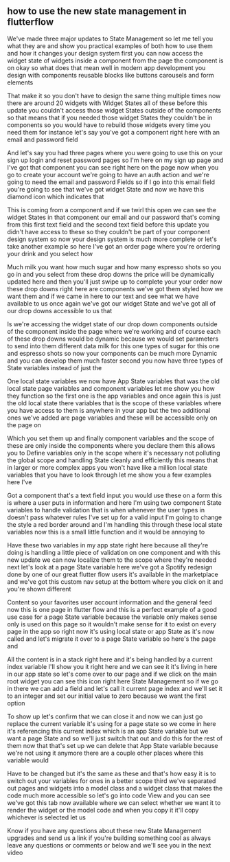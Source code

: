 ## how to use the new state management in flutterflow

We've made three major updates to State Management so let me tell you what they are and show you practical examples of both how to use them and how it changes your design system first you can now access the widget state of widgets inside a component from the page the component is on okay so what does that mean well in modern app development you design with components reusable blocks like buttons carousels and form elements 

 That make it so you don't have to design the same thing multiple times now there are around 20 widgets with Widget States all of these before this update you couldn't access those widget States outside of the components so that means that if you needed those widget States they couldn't be in components so you would have to rebuild those widgets every time you need them for instance let's say you've got a component right here with an email and password field 

 And let's say you had three pages where you were going to use this on your sign up login and reset password pages so I'm here on my sign up page and I've got that component you can see right here on the page now when you go to create your account we're going to have an auth action and we're going to need the email and password Fields so if I go into this email field you're going to see that we've got widget State and now we have this diamond icon which indicates that 

 This is coming from a component and if we twirl this open we can see the widget States in that component our email and our password that's coming from this first text field and the second text field before this update you didn't have access to these so they couldn't be part of your component design system so now your design system is much more complete or let's take another example so here I've got an order page where you're ordering your drink and you select how 

 Much milk you want how much sugar and how many espresso shots so you go in and you select from these drop downs the price will be dynamically updated here and then you'll just swipe up to complete your your order now these drop downs right here are components we've got them styled how we want them and if we came in here to our text and see what we have available to us once again we've got our widget State and we've got all of our drop downs accessible to us that 

 Is we're accessing the widget state of our drop down components outside of the component inside the page where we're working and of course each of these drop downs would be dynamic because we would set parameters to send into them different data milk for this one types of sugar for this one and espresso shots so now your components can be much more Dynamic and you can develop them much faster second you now have three types of State variables instead of just the 

 One local state variables we now have App State variables that was the old local state page variables and component variables let me show you how they function so the first one is the app variables and once again this is just the old local state there variables that is the scope of these variables where you have access to them is anywhere in your app but the two additional ones we've added are page variables and these will be accessible only on the page on 

 Which you set them up and finally component variables and the scope of these are only inside the components where you declare them this allows you to Define variables only in the scope where it's necessary not polluting the global scope and handling State cleanly and efficiently this means that in larger or more complex apps you won't have like a million local state variables that you have to look through let me show you a few examples here I've 

 Got a component that's a text field input you would use these on a form this is where a user puts in information and here I'm using two component State variables to handle validation that is when whenever the user types in doesn't pass whatever rules I've set up for a valid input I'm going to change the style a red border around and I'm handling this through these local state variables now this is a small little function and it would be annoying to 

 Have these two variables in my app state right here because all they're doing is handling a little piece of validation on one component and with this new update we can now localize them to the scope where they're needed next let's look at a page State variable here we've got a Spotify redesign done by one of our great flutter flow users it's available in the marketplace and we've got this custom nav setup at the bottom where you click on it and you're shown different 

 Content so your favorites user account information and the general feed now this is one page in flutter flow and this is a perfect example of a good use case for a page State variable because the variable only makes sense only is used on this page so it wouldn't make sense for it to exist on every page in the app so right now it's using local state or app State as it's now called and let's migrate it over to a page State variable so here's the page and 

 All the content is in a stack right here and it's being handled by a current index variable I'll show you it right here and we can see it it's living in here in our app state so let's come over to our page and if we click on the main root widget you can see this icon right here State Management so if we go in there we can add a field and let's call it current page index and we'll set it to an integer and set our initial value to zero because we want the first option 

 To show up let's confirm that we can close it and now we can just go replace the current variable it's using for a page state so we come in here it's referencing this current index which is an app State variable but we want a page State and so we'll just switch that out and do this for the rest of them now that that's set up we can delete that App State variable because we're not using it anymore there are a couple other places where this variable would 

 Have to be changed but it's the same as these and that's how easy it is to switch out your variables for ones in a better scope third we've separated out pages and widgets into a model class and a widget class that makes the code much more accessible so let's go into code View and you can see we've got this tab now available where we can select whether we want it to render the widget or the model code and when you copy it it'll copy whichever is selected let us 

 Know if you have any questions about these new State Management upgrades and send us a link if you're building something cool as always leave any questions or comments or below and we'll see you in the next video 
